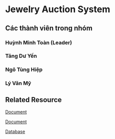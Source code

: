 # Jewelry Auction System 
## Các thành viên trong nhóm
### Huỳnh Minh Toàn (Leader)
### Tăng Dư Yến
### Ngô Tùng Hiệp
### Lý Văn Mỹ

## Related Resource
[Document](https://docs.google.com/document/d/1IbJgdlMSLRjdFQl4de3sVSOIGHNUJqyO/edit)

[Document](https://docs.google.com/document/d/1NoY8wpff-sYAZXHdvEl5Mt5T106OcOeK/edit?usp=sharing&ouid=115472949965342184419&rtpof=true&sd=true) 

[Database](https://drive.google.com/drive/folders/1ncDS4u5FojiS1-PGLkVzuwG_1vA22J38?usp=sharing)
